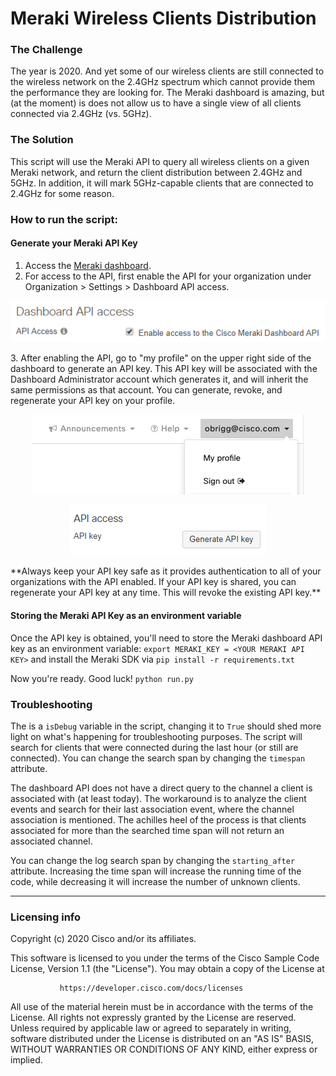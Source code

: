 # Meraki Wireless Clients Distribution

### The Challenge

The year is 2020. And yet some of our wireless clients are still connected to the wireless network on the 2.4GHz spectrum which cannot provide them the performance they are looking for.
The Meraki dashboard is amazing, but (at the moment) is does not allow us to have a single view of all clients connected via 2.4GHz (vs. 5GHz).

### The Solution

This script will use the Meraki API to query all wireless clients on a given Meraki network, and return the client distribution between 2.4GHz and 5GHz.
In addition, it will mark 5GHz-capable clients that are connected to 2.4GHz for some reason.

### How to run the script:

#### Generate your Meraki API Key

1. Access the [Meraki dashboard](dashboard.meraki.com).
2. For access to the API, first enable the API for your organization under Organization > Settings > Dashboard API access.
<p align="center"><img src="img/org_settings.png"></p>
3. After enabling the API, go to "my profile" on the upper right side of the dashboard to generate an API key. This API key will be associated with the Dashboard Administrator account which generates it, and will inherit the same permissions as that account.  You can generate, revoke, and regenerate your API key on your profile.
<p align="center"><img src="img/my_profile.png"></p>
<p align="center"><img src="img/api_access.png"></p>
**Always keep your API key safe as it provides authentication to all of your organizations with the API enabled. If your API key is shared, you can regenerate your API key at any time. This will revoke the existing API key.**

#### Storing the Meraki API Key as an environment variable
Once the API key is obtained, you'll need to store the Meraki dashboard API key as an environment variable:
`export MERAKI_KEY = <YOUR MERAKI API KEY>`
and install the Meraki SDK via `pip install -r requirements.txt`

Now you're ready. Good luck!
`python run.py`

### Troubleshooting
The is a `isDebug` variable in the script, changing it to `True` should shed more light on what's happening for troubleshooting purposes.
The script will search for clients that were connected during the last hour (or still are connected). You can change the search span by changing the `timespan` attribute.

The dashboard API does not have a direct query to the channel a client is associated with (at least today). The workaround is to analyze the client events and search for their last association event, where the channel association is mentioned.
The achilles heel of the process is that clients associated for more than the searched time span will not return an associated channel.

You can change the log search span by changing the `starting_after` attribute. Increasing the time span will increase the running time of the code, while decreasing it will increase the number of unknown clients.

----
### Licensing info
Copyright (c) 2020 Cisco and/or its affiliates.

This software is licensed to you under the terms of the Cisco Sample
Code License, Version 1.1 (the "License"). You may obtain a copy of the
License at

               https://developer.cisco.com/docs/licenses

All use of the material herein must be in accordance with the terms of
the License. All rights not expressly granted by the License are
reserved. Unless required by applicable law or agreed to separately in
writing, software distributed under the License is distributed on an "AS
IS" BASIS, WITHOUT WARRANTIES OR CONDITIONS OF ANY KIND, either express
or implied.
